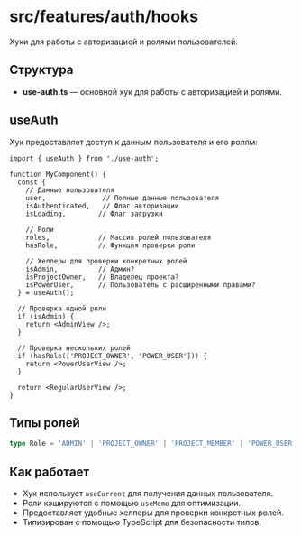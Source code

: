 # src/features/auth/hooks

Хуки для работы с авторизацией и ролями пользователей.

## Структура
- **use-auth.ts** — основной хук для работы с авторизацией и ролями.

## useAuth
Хук предоставляет доступ к данным пользователя и его ролям:

```tsx
import { useAuth } from './use-auth';

function MyComponent() {
  const {
    // Данные пользователя
    user,              // Полные данные пользователя
    isAuthenticated,   // Флаг авторизации
    isLoading,        // Флаг загрузки

    // Роли
    roles,            // Массив ролей пользователя
    hasRole,          // Функция проверки роли
    
    // Хелперы для проверки конкретных ролей
    isAdmin,          // Админ?
    isProjectOwner,   // Владелец проекта?
    isPowerUser,      // Пользователь с расширенными правами?
  } = useAuth();

  // Проверка одной роли
  if (isAdmin) {
    return <AdminView />;
  }

  // Проверка нескольких ролей
  if (hasRole(['PROJECT_OWNER', 'POWER_USER'])) {
    return <PowerUserView />;
  }

  return <RegularUserView />;
}
```

## Типы ролей
```ts
type Role = 'ADMIN' | 'PROJECT_OWNER' | 'PROJECT_MEMBER' | 'POWER_USER';
```

## Как работает
- Хук использует `useCurrent` для получения данных пользователя.
- Роли кэшируются с помощью `useMemo` для оптимизации.
- Предоставляет удобные хелперы для проверки конкретных ролей.
- Типизирован с помощью TypeScript для безопасности типов. 